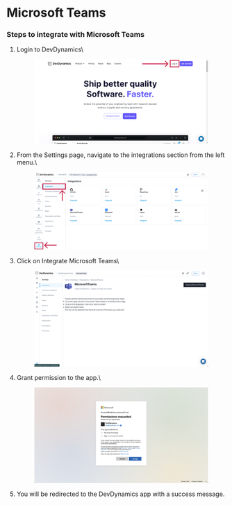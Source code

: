 # Microsoft Teams

### Steps to integrate with Microsoft Teams



1.  Login to DevDynamics\


    <figure><img src="../.gitbook/assets/image (9) (1) (1) (1).png" alt=""><figcaption></figcaption></figure>
2.  From the Settings page, navigate to the integrations section from the left menu.\


    <figure><img src="../.gitbook/assets/image (13) (1).png" alt=""><figcaption></figcaption></figure>
3.  Click on Integrate Microsoft Teams\


    <figure><img src="../.gitbook/assets/image (10) (1).png" alt=""><figcaption></figcaption></figure>
4.  Grant permission to the app.\


    <figure><img src="../.gitbook/assets/image (4) (1) (1) (1) (1).png" alt=""><figcaption></figcaption></figure>
5. You will be redirected to the DevDynamics app with a success message.

